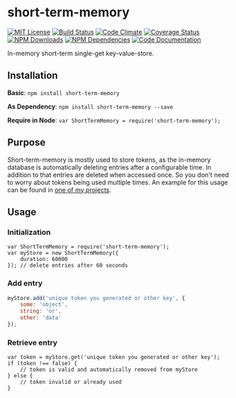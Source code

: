 # short-term-memory

[![MIT License](https://img.shields.io/badge/license-MIT-blue.svg)](http://opensource.org/licenses/MIT)
[![Build Status](https://api.travis-ci.org/dodekeract/short-term-memory.svg)](https://travis-ci.org/dodekeract/short-term-memory/)
[![Code Climate](https://codeclimate.com/github/dodekeract/short-term-memory/badges/gpa.svg)](https://codeclimate.com/github/dodekeract/short-term-memory)
[![Coverage Status](https://coveralls.io/repos/dodekeract/short-term-memory/badge.svg)](https://coveralls.io/github/dodekeract/short-term-memory)
[![NPM Downloads](https://img.shields.io/npm/dm/short-term-memory.svg)](https://npmjs.com/package/short-term-memory)
[![NPM Dependencies](https://david-dm.org/dodekeract/short-term-memory.svg)](https://david-dm.org/dodekeract/short-term-memory)
[![Code Documentation](https://inch-ci.org/github/dodekeract/short-term-memory.svg)](https://inch-ci.org/github/dodekeract/short-term-memory)

In-memory short-term single-get key-value-store.

## Installation
**Basic**: ````npm install short-term-memory````

**As Dependency**: ````npm install short-term-memory --save````

**Require in Node**: ````var ShortTermMemory = require('short-term-memory');````

## Purpose
Short-term-memory is mostly used to store tokens, as the in-memory database is automatically deleting entries after a configurable time. In addition to that entries are deleted when accessed once. So you don't need to worry about tokens being used multiple times. An example for this usage can be found in [one of my projects](https://github.com/dodekeract/impequid/blob/master/modules/socket/token.js).

## Usage
### Initialization
````javscript
var ShortTermMemory = require('short-term-memory');
var myStore = new ShortTermMemory({
    duration: 60000
}); // delete entries after 60 seconds
````

### Add entry
````javascript
myStore.add('unique token you generated or other key', {
    some: 'object',
    string: 'or',
    other: 'data'
});
````

### Retrieve entry
````javscript
var token = myStore.get('unique token you generated or other key');
if (token !== false) {
    // token is valid and automatically removed from myStore
} else {
    // token invalid or already used
}
````
